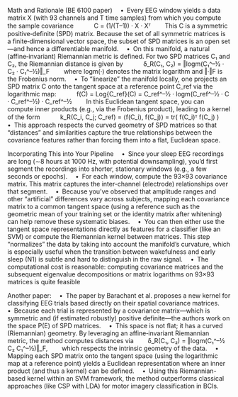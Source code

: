 Math and Rationale
(BE 6100 paper)
 • Every EEG window yields a data matrix X (with 93 channels and T time samples) from which you compute the sample covariance
   C = (1/(T–1)) · X · Xᵀ
  This C is a symmetric positive‐definite (SPD) matrix. Because the set of all symmetric matrices is a finite‑dimensional vector space, the subset of SPD matrices is an open set—and hence a differentiable manifold.
 • On this manifold, a natural (affine‑invariant) Riemannian metric is defined. For two SPD matrices C₁ and C₂, the Riemannian distance is given by
   δ_R(C₁, C₂) = ‖logm(C₁^–½ · C₂ · C₁^–½)‖_F
  where logm(·) denotes the matrix logarithm and ‖·‖F is the Frobenius norm.
 • To “linearize” the manifold locally, one projects an SPD matrix C onto the tangent space at a reference point C_ref via the logarithmic map:
   f(C) = Log{C_ref}(C) = C_ref^–½ · logm(C_ref^–½ · C · C_ref^–½) · C_ref^–½
  In this Euclidean tangent space, you can compute inner products (e.g., via the Frobenius product), leading to a kernel of the form
   k_R(C_i, C_j; C_ref) = ⟨f(C_i), f(C_j)⟩ = tr( f(C_i)ᵀ f(C_j) )
 • This approach respects the curved geometry of SPD matrices so that “distances” and similarities capture the true relationships between the covariance features rather than forcing them into a flat, Euclidean space.

Incorporating This into Your Pipeline
 • Since your sleep EEG recordings are long (∼8 hours at 1000 Hz, with potential downsampling), you’d first segment the recordings into shorter, stationary windows (e.g., a few seconds or epochs).
 • For each window, compute the 93×93 covariance matrix. This matrix captures the inter-channel (electrode) relationships over that segment.
 • Because you’ve observed that amplitude ranges and other “artificial” differences vary across subjects, mapping each covariance matrix to a common tangent space (using a reference such as the geometric mean of your training set or the identity matrix after whitening) can help remove these systematic biases.
 • You can then either use the tangent space representations directly as features for a classifier (like an SVM) or compute the Riemannian kernel between matrices. This step “normalizes” the data by taking into account the manifold’s curvature, which is especially useful when the transition between wakefulness and early sleep (N1) is subtle and hard to distinguish in the raw signal.
 • The computational cost is reasonable: computing covariance matrices and the subsequent eigenvalue decompositions or matrix logarithms on 93×93 matrices is quite feasible

Another paper:
 • The paper by Barachant et al. proposes a new kernel for classifying EEG trials based directly on their spatial covariance matrices.
 • Because each trial is represented by a covariance matrix—which is symmetric and (if estimated robustly) positive definite—the authors work on the space P(E) of SPD matrices.
 • This space is not flat; it has a curved (Riemannian) geometry. By leveraging an affine‑invariant Riemannian metric, the method computes distances via
  δ_R(C₁, C₂) = ‖logm(C₁^–½ C₂ C₁^–½)‖_F,
  which respects the intrinsic geometry of the data.
 • Mapping each SPD matrix onto the tangent space (using the logarithmic map at a reference point) yields a Euclidean representation where an inner product (and thus a kernel) can be defined.
 • Using this Riemannian-based kernel within an SVM framework, the method outperforms classical approaches (like CSP with LDA) for motor imagery classification in BCIs.